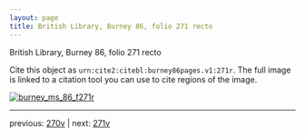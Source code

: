 ```yaml
---
layout: page
title: British Library, Burney 86, folio 271 recto
---
```


British Library, Burney 86, folio 271 recto

Cite this object as `urn:cite2:citebl:burney86pages.v1:271r`.  The full image is linked to a citation tool you can use to cite regions of the image.

[![burney_ms_86_f271r](http://www.homermultitext.org/iipsrv?IIIF=/project/homer/pyramidal/deepzoom/citebl/burney86imgs/v1/burney_ms_86_f271r.tif/full/800,/0/default.jpg)](http://www.homermultitext.org/ict2/?urn=urn:cite2:citebl:burney86imgs.v1:burney_ms_86_f271r) 

---

previous:  [270v](../270v/) | next: [271v](../271v/)